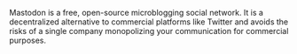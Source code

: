 Mastodon is a free, open-source microblogging social network. It is a decentralized alternative to commercial platforms like Twitter and avoids the risks of a single company monopolizing your communication for commercial purposes.
